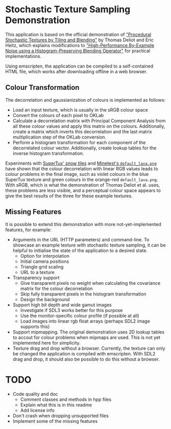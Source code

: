 # Stochastic Texture Sampling Demonstration

This application is based on the official demonstration of
["Procedural Stochastic Textures by Tiling and
Blending"](https://eheitzresearch.wordpress.com/738-2/) by Thomas Deliot and
Eric Heitz, which explains modifications to ["High-Performance By-Example
Noise using a Histogram-Preserving Blending
Operator"](https://eheitzresearch.wordpress.com/722-2/) for practical
implementations.

Using emscripten, the application can be compiled to a self-contained HTML file,
which works after downloading offline in a web browser.


## Colour Transformation

The decorrelation and gaussianization of colours is implemented as follows:
* Load an input texture, which is usually in the sRGB colour space
* Convert the colours of each pixel to OKLab
* Calculate a decorrelation matrix with Principal Component Analysis from all
  these colour values and apply this matrix on the colours.
  Additionally, create a matrix which inverts this decorrelation and the last
  matrix multiplication step of the OKLab conversion.
* Perform a histogram transformation for each component of the decorrelated
  colour vector. Additionally, create lookup tables for the inverse histogram
  transformation.

Experiments with [SuperTux' snow tiles](https://github.com/SuperTux/supertux/blob/baf72d708b982789c0be8ca912d3b59a76e17c0a/data/images/tiles/snow/convex.png)
and [Minetest's `default_lava.png`](https://github.com/minetest/minetest_game/blob/aeb27c4db6959d20e525f5754b88d107b168e957/mods/default/textures/default_lava.png)
have shown that the colour decorrelation with linear RGB values leads to colour
problems in the final image, such as violet colours in the blue SuperTux
texture and green colours in the orange-red `default_lava.png`.
With sRGB, which is what the demonstration of Thomas Deliot et al. uses, these
problems are less visible, and a perceptual colour space appears to give the
best results of the three for these example textures.


## Missing Features

It is possible to extend this demonstration with more not-yet-implemented
features, for example:
* Arguments in the URL (HTTP parameters) and command-line.
  To showcase an example texture with stochastic texture sampling, it can be
  helpful to initialise the state of the application to a desired state.
  * Option for interpolation
  * Initial camera positions
  * Triangle grid scaling
  * URL to a texture
* Transparency support
  * Give transparent pixels no weight when calculating the covariance matrix
    for the colour decorrelation
  * Skip fully transparent pixels in the histogram transformation
  * Design the background
* Support high bit depth and wide gamut images
  * Investigate if SDL3 works better for this purpose
  * Use the monitor-specific colour profile (if possible at all)
  * Load images into linear rgb float arrays (perhaps SDL2 image supports this)
* Support mipmapping.
  The original demonstration uses 2D lookup tables to accout for colour problems
  when mipmaps are used. This is not yet implemented here for simplicity.
* Texture drag and drop without a browser.
  Currently, the texture can only be changed the application is compiled with
  emscripten.
  With SDL2 drag and drop, it should also be possible to do this without a
  browser.


# TODO

* Code quality and doc
  * Comment classes and methods in hpp files
  * Explain what this is in this readme
  * Add license info
* Don't crash when dropping unsupported files
* Implement some of the missing features
